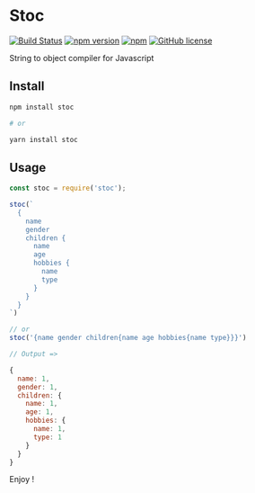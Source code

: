 Stoc
====

[![Build Status](https://travis-ci.org/lyfeyaj/stoc.svg?branch=master)](https://travis-ci.org/lyfeyaj/stoc)
[![npm version](https://badge.fury.io/js/stoc.svg)](https://badge.fury.io/js/stoc)
[![npm](https://img.shields.io/npm/dt/stoc.svg)]()
[![GitHub license](https://img.shields.io/badge/license-MIT-blue.svg)](https://raw.githubusercontent.com/lyfeyaj/stoc/master/LICENSE.md)

String to object compiler for Javascript

## Install

```bash
npm install stoc

# or

yarn install stoc
```

## Usage

```javascript
const stoc = require('stoc');

stoc(`
  {
    name
    gender
    children {
      name
      age
      hobbies {
        name
        type
      }
    }
  }
`)

// or
stoc('{name gender children{name age hobbies{name type}}}')

// Output =>

{
  name: 1,
  gender: 1,
  children: {
    name: 1,
    age: 1,
    hobbies: {
      name: 1,
      type: 1
    }
  }
}
```

Enjoy !

